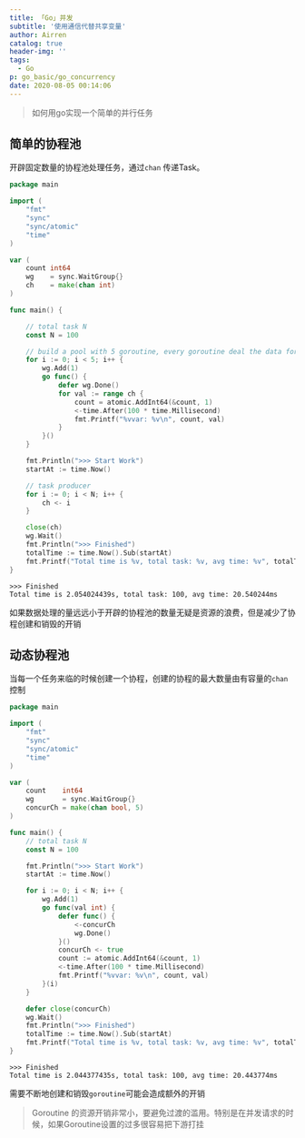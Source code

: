 ```yaml
---
title: 「Go」并发
subtitle: '使用通信代替共享变量'
author: Airren
catalog: true
header-img: ''
tags:
  - Go
p: go_basic/go_concurrency
date: 2020-08-05 00:14:06
---
```




> 如何用go实现一个简单的并行任务



## 简单的协程池

开辟固定数量的协程池处理任务，通过`chan` 传递Task。

```go
package main

import (
	"fmt"
	"sync"
	"sync/atomic"
	"time"
)

var (
	count int64
	wg    = sync.WaitGroup{}
    ch    = make(chan int)
)

func main() {

	// total task N
	const N = 100

	// build a pool with 5 goroutine, every goroutine deal the data form the chan
	for i := 0; i < 5; i++ {
		wg.Add(1)
		go func() {
			defer wg.Done()
			for val := range ch {
				count = atomic.AddInt64(&count, 1)
				<-time.After(100 * time.Millisecond)
				fmt.Printf("%vvar: %v\n", count, val)
			}
		}()
	}

	fmt.Println(">>> Start Work")
	startAt := time.Now()

	// task producer
	for i := 0; i < N; i++ {
		ch <- i
	}

	close(ch)
	wg.Wait()
	fmt.Println(">>> Finished")
	totalTime := time.Now().Sub(startAt)
	fmt.Printf("Total time is %v, total task: %v, avg time: %v", totalTime, count, totalTime/time.Duration(N))
}
```

```
>>> Finished
Total time is 2.054024439s, total task: 100, avg time: 20.540244ms
```



如果数据处理的量远远小于开辟的协程池的数量无疑是资源的浪费，但是减少了协程创建和销毁的开销

## 动态协程池

当每一个任务来临的时候创建一个协程，创建的协程的最大数量由有容量的`chan` 控制

```go
package main

import (
	"fmt"
	"sync"
	"sync/atomic"
	"time"
)

var (
	count    int64
	wg       = sync.WaitGroup{}
	concurCh = make(chan bool, 5)
)

func main() {
	// total task N
	const N = 100

	fmt.Println(">>> Start Work")
	startAt := time.Now()

	for i := 0; i < N; i++ {
		wg.Add(1)
		go func(val int) {
			defer func() {
				<-concurCh
				wg.Done()
			}()
			concurCh <- true
			count := atomic.AddInt64(&count, 1)
			<-time.After(100 * time.Millisecond)
			fmt.Printf("%vvar: %v\n", count, val)
		}(i)
	}

	defer close(concurCh)
	wg.Wait()
	fmt.Println(">>> Finished")
	totalTime := time.Now().Sub(startAt)
	fmt.Printf("Total time is %v, total task: %v, avg time: %v", totalTime, count, totalTime/time.Duration(N))
}
```

```
>>> Finished
Total time is 2.044377435s, total task: 100, avg time: 20.443774ms
```



需要不断地创建和销毁`goroutine`可能会造成额外的开销

> Goroutine 的资源开销非常小，要避免过渡的滥用。特别是在并发请求的时候，如果Goroutine设置的过多很容易把下游打挂